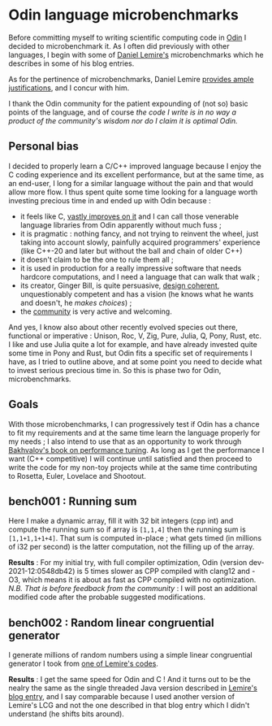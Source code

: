 # Odin language microbenchmarks

Before committing myself to writing scientific computing code in
[Odin](https://odin-lang.org/) I decided
to microbenchmark it. As I often did previously with other languages, I begin with some of
[Daniel Lemire's](https://lemire.me/blog/) microbenchmarks which he describes in some of his blog entries.

As for the pertinence of microbenchmarks, Daniel Lemire [provides ample
justifications](https://lemire.me/blog/2018/01/16/microbenchmarking-calls-for-idealized-conditions/), and I concur
with him.

I thank the Odin community for the patient expounding of (not so) basic points of the language, and
of course *the code I write is in no way a product of the community's wisdom nor do I claim it is optimal
Odin.*

## Personal bias

I decided to properly learn a C/C++ improved language because I enjoy the C coding experience and
its excellent performance, but at the same time, as an end-user, I long for a similar language
without the pain and that would allow more flow. I thus spent quite some time looking for a language
worth investing precious time in and ended up with Odin because :

* it feels like C, [vastly improves on it](https://odin-lang.org/docs/overview) and I can call
  those venerable language libraries from Odin apparently without much fuss ;
* it is pragmatic : nothing fancy, and not trying to reinvent the wheel, just taking into account slowly,
  painfully acquired programmers' experience (like C++-20 and later but without the ball and chain of older C++)
* it doesn't claim to be the one to rule them all ;
* it is used in production for a really impressive software that needs hardcore computations, and I
  need a language that can walk that walk ;
* its creator, Ginger Bill, is quite persuasive, [design
  coherent](https://www.youtube.com/watch?v=DNpcxkHnnL4&t=1588s), unquestionably competent
  and has a vision (he knows what he wants and doesn't, he *makes choices*) ;
* the [community](https://discord.com/invite/odinlang) is very active and welcoming.

And yes, I know also about other recently evolved species out there, functional or imperative :
Unison, Roc, V, Zig, Pure, Julia, Q, Pony, Rust, etc. I like and use Julia quite a lot for example, and
have already invested quite some time in Pony and Rust, but Odin fits a specific set of requirements I have,
as I tried to outline above, and at some point you need to decide what to invest serious precious
time in. So this is phase two for Odin, microbenchmarks.

## Goals

With those microbenchmarks, I can progressively test if Odin has a chance to fit my requirements and
at the same time learn the language properly for my needs ; I also intend to use that as an
opportunity to work through [Bakhvalov's book on performance
tuning](https://www.amazon.com/Performance-Analysis-Tuning-Modern-CPUs/dp/B08R6MTM7K). As long as I
get the performance I want (C++ competitive) I will continue until satisfied and then proceed to
write the code for my non-toy projects while at the same time contributing to Rosetta, Euler,
Lovelace and Shootout.

## bench001 : Running sum

Here I make a dynamic array, fill it with 32 bit integers (cpp int) and compute the running sum
so if array is `[1,1,4]` then the running sum is `[1,1+1,1+1+4]`. That sum is computed in-place ;
what gets timed (in millions of i32 per second) is the latter computation, not the filling up of the array.

__Results__ : For my initial try, with full compiler optimization, Odin (version
dev-2021-12:0548db42) is 5 times slower as CPP compiled with clang12 and -O3, which means it is
about as fast as CPP compiled with no optimization.  _N.B. That is before feedback from the
community_ : I will post an additional modified code after the probable suggested modifications.

## bench002 : Random linear congruential generator

I generate millions of random numbers using a simple linear congruential generator I took from [one
of Lemire's
codes](https://github.com/lemire/Code-used-on-Daniel-Lemire-s-blog/blob/master/2018/01/02/simdfasta.c).

__Results__ : I get the same speed for Odin and C ! And it turns out to be the nealry the same as
the single threaded Java version described in [Lemire's blog
entry](https://lemire.me/blog/2016/02/01/default-random-number-generators-are-slow/), and I say
comparable because I used another version of Lemire's LCG and not the one described in that blog
entry which I didn't understand (he shifts bits around).
